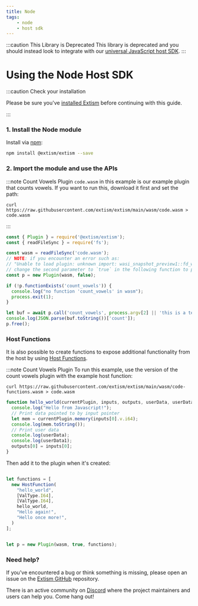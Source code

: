 ```yaml
---
title: Node
tags:
    - node
    - host sdk
---
```


:::caution This Library is Deprecated
This library is deprecated and you should instead look to integrate with our [universal JavaScript host SDK](https://github.com/extism/js-sdk).
:::

# Using the Node Host SDK


:::caution Check your installation

Please be sure you've [installed Extism](/docs/install) before continuing with this guide.

:::

### 1. Install the Node module

Install via [npm](https://www.npmjs.com/):

```sh
npm install @extism/extism --save
```

### 2. Import the module and use the APIs

:::note Count Vowels Plugin
`code.wasm` in this example is our example plugin that counts vowels. If you want to run this, download it first and set the path:

```
curl https://raw.githubusercontent.com/extism/extism/main/wasm/code.wasm > code.wasm
```
:::

```javascript title=index.js
const { Plugin } = require('@extism/extism');
const { readFileSync } = require('fs');

const wasm = readFileSync('code.wasm');
// NOTE: if you encounter an error such as: 
// "Unable to load plugin: unknown import: wasi_snapshot_preview1::fd_write has not been defined"
// change the second parameter to `true` in the following function to provide WASI imports to your plugin.
const p = new Plugin(wasm, false);

if (!p.functionExists('count_vowels')) {
  console.log("no function 'count_vowels' in wasm");
  process.exit(1);
}

let buf = await p.call('count_vowels', process.argv[2] || 'this is a test');
console.log(JSON.parse(buf.toString())['count']);
p.free();
```

### Host Functions

It is also possible to create functions to expose additional functionality from the host by using [Host Functions](/docs/concepts/host-functions/).


:::note Count Vowels Plugin
To run this example, use the version of the count vowels plugin with the example host function:

```
curl https://raw.githubusercontent.com/extism/extism/main/wasm/code-functions.wasm > code.wasm
```

```javascript
function hello_world(currentPlugin, inputs, outputs, userData, userData1) {
  console.log("Hello from Javascript!");
  // Print data pointed to by input pointer
  let mem = currentPlugin.memory(inputs[0].v.i64);
  console.log(mem.toString());
  // Print user data
  console.log(userData);
  console.log(userData1);
  outputs[0] = inputs[0];
}
```

Then add it to the plugin when it's created:

```javascript

let functions = [
  new HostFunction(
    "hello_world",
    [ValType.I64],
    [ValType.I64],
    hello_world,
    "Hello again!",
    "Hello once more!",
  )
];


let p = new Plugin(wasm, true, functions);
```


### Need help?

If you've encountered a bug or think something is missing, please open an issue on the [Extism GitHub](https://github.com/extism/extism) repository.

There is an active community on [Discord](https://discord.gg/cx3usBCWnc) where the project maintainers and users can help you. Come hang out!

